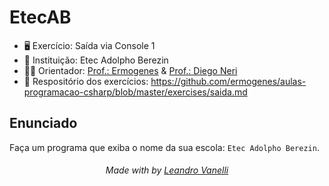 # EtecAB

* 🖥️ Exercício: Saída via Console 1
* 🏫 Instituição: Etec Adolpho Berezin
* 👨‍🏫 Orientador: <a href="https://github.com/ermogenes">Prof.: Ermogenes</a> & <a href="https://github.com/diegoneri">Prof.: Diego Neri</a>
* 📖 Respositório dos exercícios: https://github.com/ermogenes/aulas-programacao-csharp/blob/master/exercises/saida.md

## Enunciado

Faça um programa que exiba o nome da sua escola: `Etec Adolpho Berezin`.

<h6 align="center">Made with by <a href="https://github.com/LeoVanelli">Leandro Vanelli</a></h6>
